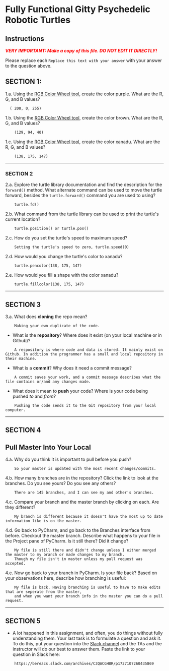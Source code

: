 # Fully Functional Gitty Psychedelic Robotic Turtles

## Instructions

**_<span style="color:red">
    VERY IMPORTANT: Make a copy of this file. DO NOT EDIT IT DIRECTLY!
</span>_**

Please replace each `Replace this text with your answer` 
with your answer to the question above.

## SECTION 1: 

1.a. Using the [RGB Color Wheel tool](https://colorspire.com/rgb-color-wheel/), create the color purple. 
     What are the R, G, and B values?

```
  ( 200, 0, 255)
  ```

1.b. Using the [RGB Color Wheel tool](https://colorspire.com/rgb-color-wheel/), create the color brown. 
     What are the R, G, and B values? 

```
    (129, 94, 40)
```

1.c. Using the [RGB Color Wheel tool](https://colorspire.com/rgb-color-wheel/), create the color xanadu. 
     What are the R, G, and B values?

```
    (138, 175, 147)
```

---

### SECTION 2

2.a. Explore the turtle library documentation and find the description for the 
     `forward()` method. What alternate command can be used to move the turtle forward, 
     besides the `turtle.forward()` command you are used to using?

```
    turtle.fd()
```

2.b. What command from the turtle library can be used to print the turtle's current 
   location?
   
```
    turtle.position() or turtle.pos()
```

2.c. How do you set the turtle's speed to maximum speed?
   
```
    Setting the turtle's speed to zero, turtle.speed(0)
```

2.d. How would you change the turtle's color to xanadu? 

```
    turtle.pencolor(138, 175, 147)
```

2.e. How would you fill a shape with the color xanadu?

```
    turtle.fillcolor(138, 175, 147)
```

---

## SECTION 3

3.a. What does **cloning** the repo mean?

```
    Making your own duplicate of the code.
```


- What is the **repository**? Where does it exist (on your local machine or in Github)?

```
    A respository is where code and data is stored. It mainly exist on Github. In addition the programmer has a small and local repository in their machine.
```


- What is a **commit**? Why does it need a commit message?

```
    A commit saves your work, and a commit message describes what the file contains or/and any changes made.
```


- What does it mean to **push** your code? Where is your code being pushed _to_ and _from_?

```
    Pushing the code sends it to the Git repository from your local computer.
```

---

## SECTION 4

## Pull Master Into Your Local

4.a. Why do you think it is important to pull before you push?

```
    So your master is updated with the most recent changes/commits. 
```

4.b. How many branches are in the repository?
     Click the link to look at the branches. Do you see yours? Do you see any others? 

```
    There are 145 branches, and I can see my and other's branches.
```


4.c. Compare your branch and the master branch by clicking on each. Are they different?

```
    My branch is different because it doesn't have the most up to date information like is on the master.
```


4.d. Go back to PyCharm, and go back to the Branches interface from before. Checkout the 
     master branch.
     Describe what happens to your file in the Project pane of PyCharm. Is it still 
     there? Did it change?

```
    My file is still there and didn't change unless I either merged the master to my branch or made changes to my branch.
    Though my file isn't in master unless my pull request was accepted.
```


4.e. Now go back to your branch in PyCharm. Is your file back? Based on your observations
     here, describe how branching is useful:

```
    My file is back. Having branching is useful to have to make edits that are seperate from the master, 
    and when you want your branch info in the master you can do a pull request.
```

---

## SECTION 5
- A lot happened in this assignment, and often, you do things without fully 
  understanding them. Your last task is to formulate a question and ask it. 
  To do this, put your question into the [Slack channel](https://bereacs.slack.com/archives/C3QACGH8R) and the TAs and the instructor 
  will do our best to answer them. Paste the link to your question in Slack here:

```
    https://bereacs.slack.com/archives/C3QACGH8R/p1727107260435869
```